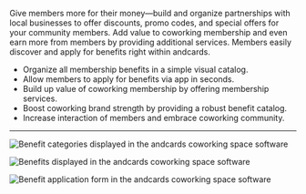 Give members more for their money—build and organize partnerships with local businesses to offer discounts, promo codes, and special offers for your community members. Add value to coworking membership and even earn more from members by providing additional services. Members easily discover and apply for benefits right within andcards.

- Organize all membership benefits in a simple visual catalog.
- Allow members to apply for benefits via app in seconds.
- Build up value of coworking membership by offering membership services.
- Boost coworking brand strength by providing a robust benefit catalog.
- Increase interaction of members and embrace coworking community.

---

![Benefit categories displayed in the andcards coworking space software](https://d7ccq1i35b0cj.cloudfront.net/andcards-benefits-main-light-en-1920-1200.png)

![Benefits displayed in the andcards coworking space software](https://d7ccq1i35b0cj.cloudfront.net/andcards-benefits-list-light-en-1920-1200.png)

![Benefit application form in the andcards coworking space software](https://d7ccq1i35b0cj.cloudfront.net/andcards-benefits-apply-light-en-1920-1200.png)
